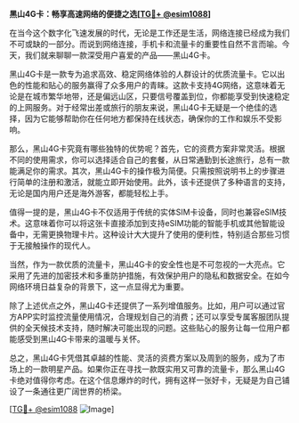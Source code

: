 **黑山4G卡：畅享高速网络的便捷之选[[TG💪+ @esim1088](https://t.me/s/esim1088)]**

在当今这个数字化飞速发展的时代，无论是工作还是生活，网络连接已经成为我们不可或缺的一部分。而说到网络连接，手机卡和流量卡的重要性自然不言而喻。今天，我们就来聊聊一款深受用户喜爱的产品——黑山4G卡。

黑山4G卡是一款专为追求高效、稳定网络体验的人群设计的优质流量卡。它以出色的性能和贴心的服务赢得了众多用户的青睐。这款卡支持4G网络，这意味着无论是在城市繁华地带，还是偏远山区，只要信号覆盖到位，你都能享受到快速稳定的上网服务。对于经常出差或旅行的朋友来说，黑山4G卡无疑是一个绝佳的选择，因为它能够帮助你在任何地方都保持在线状态，确保你的工作和娱乐不受影响。

那么，黑山4G卡究竟有哪些独特的优势呢？首先，它的资费方案非常灵活。根据不同的使用需求，你可以选择适合自己的套餐，从日常通勤到长途旅行，总有一款能满足你的需求。其次，黑山4G卡的操作极为简便。只需按照说明书上的步骤进行简单的注册和激活，就能立即开始使用。此外，该卡还提供了多种语言的支持，无论是国内用户还是海外游客，都能轻松上手。

值得一提的是，黑山4G卡不仅适用于传统的实体SIM卡设备，同时也兼容eSIM技术。这意味着你可以将这张卡直接添加到支持eSIM功能的智能手机或其他智能设备中，无需更换物理卡片。这种设计大大提升了使用的便利性，特别适合那些习惯于无接触操作的现代人。

当然，作为一款优质的流量卡，黑山4G卡的安全性也是不可忽视的一大亮点。它采用了先进的加密技术和多重防护措施，有效保护用户的隐私和数据安全。在如今网络环境日益复杂的背景下，这一点显得尤为重要。

除了上述优点之外，黑山4G卡还提供了一系列增值服务。比如，用户可以通过官方APP实时监控流量使用情况，合理规划自己的消费；还可以享受专属客服团队提供的全天候技术支持，随时解决可能出现的问题。这些贴心的服务让每一位用户都能感受到黑山4G卡带来的温暖与关怀。

总之，黑山4G卡凭借其卓越的性能、灵活的资费方案以及周到的服务，成为了市场上的一款明星产品。如果你正在寻找一款既实用又可靠的流量卡，那么黑山4G卡绝对值得你考虑。在这个信息爆炸的时代，拥有这样一张好卡，无疑是为自己铺设了一条通往更广阔世界的桥梁。

[[TG💪+ @esim1088](https://t.me/s/esim1088) ![Image](https://i.postimg.cc/4NQfJmqS/Snipaste-2025-05-13-00-14-12.png)]